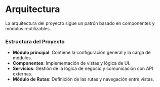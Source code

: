 # Arquitectura
La arquitectura del proyecto sigue un patrón basado en componentes y módulos reutilizables.

### Estructura del Proyecto
- **Módulo principal**: Contiene la configuración general y la carga de módulos.
- **Componentes**: Implementación de vistas y lógica de UI.
- **Servicios**: Gestión de la lógica de negocio y comunicación con API externas.
- **Módulo de Rutas**: Definición de las rutas y navegación entre vistas.